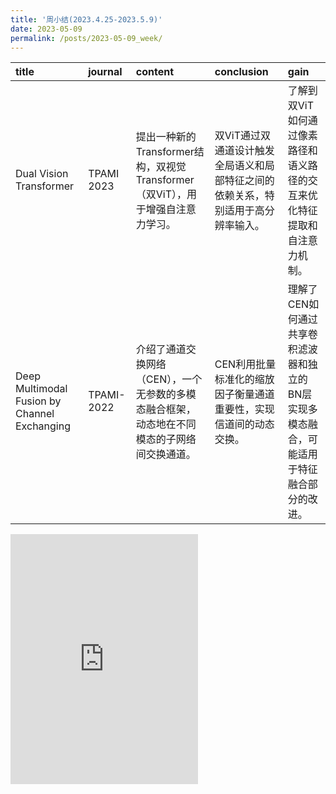 ```yaml
---
title: '周小结(2023.4.25-2023.5.9)'
date: 2023-05-09
permalink: /posts/2023-05-09_week/
---
```

| title                                        | journal    | content                                                                                     | conclusion                                                                        | gain                                                                                      |
|:---------------------------------------------|:-----------|:--------------------------------------------------------------------------------------------|:----------------------------------------------------------------------------------|:------------------------------------------------------------------------------------------|
| Dual Vision Transformer                      | TPAMI 2023 | 提出一种新的Transformer结构，双视觉Transformer（双ViT），用于增强自注意力学习。             | 双ViT通过双通道设计触发全局语义和局部特征之间的依赖关系，特别适用于高分辨率输入。 | 了解到双ViT如何通过像素路径和语义路径的交互来优化特征提取和自注意力机制。                 |
| Deep Multimodal Fusion by Channel Exchanging | TPAMI-2022 | 介绍了通道交换网络（CEN），一个无参数的多模态融合框架，动态地在不同模态的子网络间交换通道。 | CEN利用批量标准化的缩放因子衡量通道重要性，实现信道间的动态交换。                 | 理解了CEN如何通过共享卷积滤波器和独立的BN层实现多模态融合，可能适用于特征融合部分的改进。 |

<embed src="http://127.0.0.1:4000/files/post/2023-05-09-week.pdf" type="application/pdf" height="400px" />
    